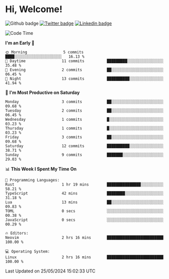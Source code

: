   # Hi, Welcome!
  ![Github badge](https://img.shields.io/github/followers/kraken-afk.svg?style=social&label=Follow&maxAge=2592000)
  [![Twitter badge](https://img.shields.io/badge/-Twitter-00acee?style=flat-square&logo=Twitter&logoColor=white)](https://twitter.com/trshppl)
  [![Linkedin badge](https://img.shields.io/badge/LinkedIn-0077B5?style=flat-square&logo=linkedin&logoColor=white)](https://www.linkedin.com/in/noveanrer)
<!--START_SECTION:waka-->
![Code Time](http://img.shields.io/badge/Code%20Time-223%20hrs%2039%20mins-blue)

**I'm an Early 🐤** 

```text
🌞 Morning                5 commits           ████░░░░░░░░░░░░░░░░░░░░░   16.13 % 
🌆 Daytime                11 commits          █████████░░░░░░░░░░░░░░░░   35.48 % 
🌃 Evening                2 commits           ██░░░░░░░░░░░░░░░░░░░░░░░   06.45 % 
🌙 Night                  13 commits          ██████████░░░░░░░░░░░░░░░   41.94 % 
```
📅 **I'm Most Productive on Saturday** 

```text
Monday                   3 commits           ██░░░░░░░░░░░░░░░░░░░░░░░   09.68 % 
Tuesday                  2 commits           ██░░░░░░░░░░░░░░░░░░░░░░░   06.45 % 
Wednesday                1 commits           █░░░░░░░░░░░░░░░░░░░░░░░░   03.23 % 
Thursday                 1 commits           █░░░░░░░░░░░░░░░░░░░░░░░░   03.23 % 
Friday                   3 commits           ██░░░░░░░░░░░░░░░░░░░░░░░   09.68 % 
Saturday                 12 commits          ██████████░░░░░░░░░░░░░░░   38.71 % 
Sunday                   9 commits           ███████░░░░░░░░░░░░░░░░░░   29.03 % 
```


📊 **This Week I Spent My Time On** 

```text
💬 Programming Languages: 
Rust                     1 hr 19 mins        ███████████████░░░░░░░░░░   58.21 % 
TypeScript               42 mins             ████████░░░░░░░░░░░░░░░░░   31.18 % 
Lua                      13 mins             ██░░░░░░░░░░░░░░░░░░░░░░░   09.83 % 
TOML                     0 secs              ░░░░░░░░░░░░░░░░░░░░░░░░░   00.38 % 
JavaScript               0 secs              ░░░░░░░░░░░░░░░░░░░░░░░░░   00.29 % 

🔥 Editors: 
Neovim                   2 hrs 16 mins       █████████████████████████   100.00 % 

💻 Operating System: 
Linux                    2 hrs 16 mins       █████████████████████████   100.00 % 
```


 Last Updated on 25/05/2024 15:02:33 UTC
<!--END_SECTION:waka-->